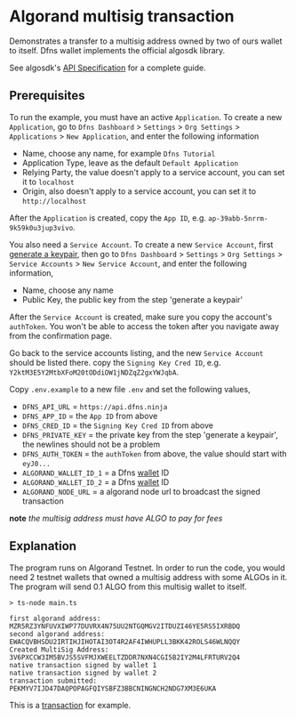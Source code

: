 # Algorand multisig transaction

Demonstrates a transfer to a multisig address owned by two of ours wallet to itself. Dfns wallet implements the official algosdk library.

See algosdk's [API Specification](https://algorand.github.io/js-algorand-sdk/) for a complete guide.

## Prerequisites

To run the example, you must have an active `Application`. To create a new `Application`, go to `Dfns Dashboard` > `Settings` > `Org Settings` > `Applications` > `New Application`, and enter the following information

- Name, choose any name, for example `Dfns Tutorial`
- Application Type, leave as the default `Default Application`
- Relying Party, the value doesn't apply to a service account, you can set it to `localhost`
- Origin, also doesn't apply to a service account, you can set it to `http://localhost`

After the `Application` is created, copy the `App ID`, e.g. `ap-39abb-5nrrm-9k59k0u3jup3vivo`.

You also need a `Service Account`. To create a new `Service Account`, first [generate a keypair](https://docs.dfns.co/dfns-docs/advanced-topics/authentication/credentials/generate-a-key-pair), then go to `Dfns Dashboard` > `Settings` > `Org Settings` > `Service Accounts` > `New Service Account`, and enter the following information,

- Name, choose any name
- Public Key, the public key from the step 'generate a keypair'

After the `Service Account` is created, make sure you copy the account's `authToken`. You won't be able to access the token after you navigate away from the confirmation page.

Go back to the service accounts listing, and the new `Service Account` should be listed there. copy the `Signing Key Cred ID`, e.g. `Y2ktM3E5Y2MtbXFoM20tODdiOW1jNDZqZ2gxYWJqbA`.

Copy `.env.example` to a new file `.env` and set the following values,

- `DFNS_API_URL` = `https://api.dfns.ninja`
- `DFNS_APP_ID` = the `App ID` from above
- `DFNS_CRED_ID` = the `Signing Key Cred ID` from above
- `DFNS_PRIVATE_KEY` = the private key from the step 'generate a keypair', the newlines should not be a problem
- `DFNS_AUTH_TOKEN` = the `authToken` from above, the value should start with `eyJ0...`
- `ALGORAND_WALLET_ID_1` = a Dfns [wallet](https://docs.dfns.co/dfns-docs/api-docs/beta-wallets-api-and-nfts/create-wallet) ID
- `ALGORAND_WALLET_ID_2` = a Dfns [wallet](https://docs.dfns.co/dfns-docs/api-docs/beta-wallets-api-and-nfts/create-wallet) ID
- `ALGORAND_NODE_URL` = a algorand node url to broadcast the signed transaction

**note** _the multisig address must have ALGO to pay for fees_

## Explanation

The program runs on Algorand Testnet. In order to run the code, you would need 2 testnet wallets that owned a multisig address with some ALGOs in it. The program will send 0.1 ALGO from this multisig wallet to itself.

```shell
> ts-node main.ts

first algorand address: MZR5RZ3YNFUVXIWP77DUVRX4N75UU2NTGQMGV2ITDUZI46YE5RS5IXRBDQ
second algorand address: EWACQVBHSDU2IRTIHJIHOTAI3OT4R2AF4IWHUPLL3BKK42ROLS46WLNQQY
Created MultiSig Address:  3V6PXCCW3IM5BVJS5SVFMJXWEELTZDDR7NXN4CGI5B2IY2M4LFRTURV2Q4
native transaction signed by wallet 1
native transaction signed by wallet 2
transaction submitted: PEKMYV7IJD47DAQPOPAGFQIYSBFZ3BBCNINGNCH2NDG7XM3E6UKA
```

This is a [transaction](https://testnet.explorer.perawallet.app/tx/PEKMYV7IJD47DAQPOPAGFQIYSBFZ3BBCNINGNCH2NDG7XM3E6UKA/) for example.

